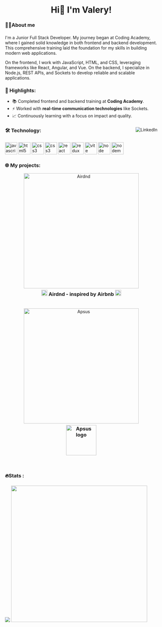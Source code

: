 <h1 align="center">Hi👋 I'm Valery!</h1>

###

<h3 align="left">👩‍💻About me</h3>

###

<p align="left">
  I'm a Junior Full Stack Developer. My journey began at Coding Academy, where I gained solid knowledge in both frontend and backend development. This comprehensive training laid the foundation for my skills in building modern web applications.
</p>

<p align="left">
  On the frontend, I work with JavaScript, HTML, and CSS, leveraging frameworks like React, Angular, and Vue. On the backend, I specialize in Node.js, REST APIs, and Sockets to develop reliable and scalable applications.
</p>

<h3>📌 Highlights:</h3>
<ul align="left">
  <li>📚 Completed frontend and backend training at <b>Coding Academy</b>.</li>
  <li>⚡ Worked with <b>real-time communication technologies</b> like Sockets.</li>
  <li>📈 Continuously learning with a focus on impact and quality.</li>
</ul>

###

  <a href="https://www.linkedin.com/in/valery-vishnevezky-311113335/">
  <img 
    src="https://img.shields.io/badge/LinkedIn-%230077B5.svg?logo=linkedin&logoColor=white" 
    alt="LinkedIn" 
    align="right">
  </a>

###

###

<h3 align="left">🛠 Technology:</h3>

###

<div align="left">
  <img src="https://cdn.jsdelivr.net/gh/devicons/devicon/icons/javascript/javascript-original.svg" height="40" width="40" alt="javascript logo"/>
  <img src="https://cdn.jsdelivr.net/gh/devicons/devicon/icons/html5/html5-original.svg" height="40" width="40" alt="html5 logo"/>
  <img src="https://cdn.jsdelivr.net/gh/devicons/devicon/icons/css3/css3-original.svg" height="40" width="40" alt="css3 logo"/>
  <img src="https://cdn.jsdelivr.net/gh/devicons/devicon/icons/sass/sass-original.svg" height="40" width="40" alt="css3 logo"/>
  <img src="https://cdn.jsdelivr.net/gh/devicons/devicon/icons/react/react-original.svg" height="40" width="40" alt="react logo"/>
  <img src="https://cdn.jsdelivr.net/gh/devicons/devicon/icons/redux/redux-original.svg" height="40" width="40" alt="redux logo"/>
  <img src="https://cdn.jsdelivr.net/gh/devicons/devicon/icons/vitejs/vitejs-original.svg" height="40" width="40" alt="vite logo"/>
  <img src="https://cdn.jsdelivr.net/gh/devicons/devicon/icons/nodejs/nodejs-original.svg" height="40" width="40" alt="node logo"/>
  <img src="https://cdn.jsdelivr.net/gh/devicons/devicon/icons/nodemon/nodemon-original.svg" height="40" width="40" alt="nodemon logo"/>
 </div>
 
###

<h3 align="left">🌐 My projects:</h3>
  <div align="left" style="text-align: center; margin-top: 10px;">
    <a href="https://airdnd-w3rd.onrender.com" target="_blank">
  <img 
    src="https://res.cloudinary.com/dycvqhve0/image/upload/v1732520342/ippfucy13szrfet10p8x.png" 
    alt="Airdnd" 
    style="width: 380px;">
    </a>
    <h3 style="margin: 0; margin-top: 5px; text-align:center;">
      <img
        style="margin: 0; width: 20px;"
        src="https://res.cloudinary.com/dycvqhve0/image/upload/v1732521919/aocleqgcpuiichu6qtyj.png"
        alt="Airdnd logo"
      />
      Airdnd - inspired by Airbnb
      <img
        style="margin: 0; width: 20px;"
        src="https://res.cloudinary.com/dycvqhve0/image/upload/v1732521919/aocleqgcpuiichu6qtyj.png"
        alt="Airdnd logo"
      />
    </h3>
  </div>
<br>
 <div align="left" style="text-align: center; margin-top: 10px;">
    <a href="https://valeryvishnevezky.github.io/AppSus/#/mail" target="_blank">
      <img
        style="width: 380px; margin-top: 10px;"
        src="https://res.cloudinary.com/dycvqhve0/image/upload/v1732522610/y8nalzkblaohgkdnjtju.png"
        alt="Apsus"
      />
    </a>
    <h3 style="margin: 0; margin-top: 5px;">
      <img
        style="margin: 0; width: 100px;"
        src="https://valeryvishnevezky.github.io/AppSus/logo.imgs/logo.png"
        alt="Apsus logo"
      />
    </h3>
  </div>
<br>
<br>

###

<h3 align="left">🔥Stats :</h3>

###

<div align="left" width="400">
<img src="https://stats.dooboo.io/api/github-trophies?login=ValeryVishnevezky" />
<img src="https://stats.dooboo.io/api/github-stats-advanced?login=ValeryVishnevezky" width="450" />
</div>

###
